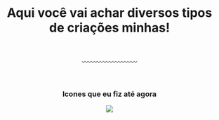 <h1 align="center">Aqui você vai achar diversos tipos de criações minhas! </h1>

</br>
<p align="center">〰️〰️〰️〰️〰️〰️〰️〰️〰️</p>
</br>
<h3 align="center"> Icones que eu fiz até agora </h3>

<p align="center">
  <img  src="https://github.com/isonhar/Extra/blob/main/Imagens/Icons/.Todos%20os%20icones.png">
</p>
